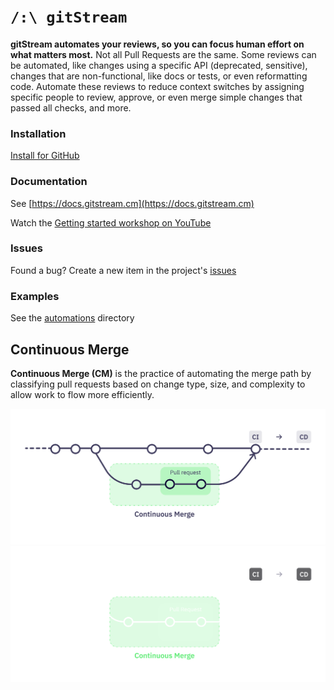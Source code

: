 # `/:\ gitStream`

**gitStream automates your reviews, so you can focus human effort on what matters most.** Not all Pull Requests are the same. Some reviews can be automated, like changes using a specific API (deprecated, sensitive), changes that are non-functional, like docs or tests, or even reformatting code. Automate these reviews to reduce context switches by assigning specific people to review, approve, or even merge simple changes that passed all checks, and more.

### Installation

[Install for GitHub](https://github.com/marketplace/gitstream-by-linearb)

### Documentation 

See [https://docs.gitstream.cm](https://docs.gitstream.cm)

Watch the [Getting started workshop on YouTube](https://www.youtube.com/watch?v=NLffo0FFSHU&t=809s)

### Issues 

Found a bug? Create a new item in the project's [issues](https://github.com/linear-b/gitstream/issues)

### Examples 

See the [automations](automations) directory

## Continuous Merge

**Continuous Merge (CM)** is the practice of automating the merge path by classifying pull requests based on change type, size, and complexity to allow work to flow more efficiently.

![Continuous Merge](assets/ContinuousMerge3l.png#gh-light-mode-only)
![Continuous Merge](assets/ContinuousMerge3d.png#gh-dark-mode-only)


